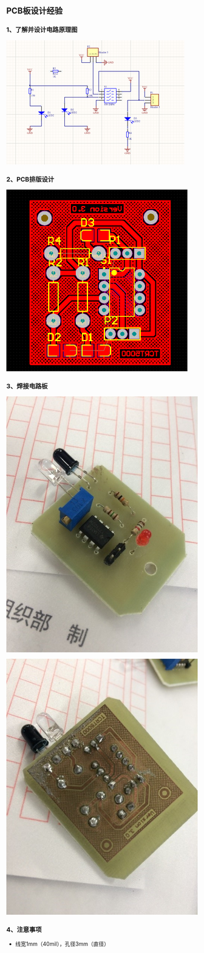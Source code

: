 ## PCB板设计经验

### 1、了解并设计电路原理图

![电路原理图](/Project_Image_Date/Light_Senser_Version2.0.png)

### 2、PCB排版设计

![PCB设计](/Project_Image_Date/Light_Senser_Version2.1.png)

### 3、焊接电路板

![PCB焊接1](/Project_Image_Date/Light_Senser_Version2.0.jpg)

![PCB焊接2](/Project_Image_Date/Light_Senser_Version2.1.jpg)

### 4、注意事项

- 线宽1mm（40mil），孔径3mm（直径）
